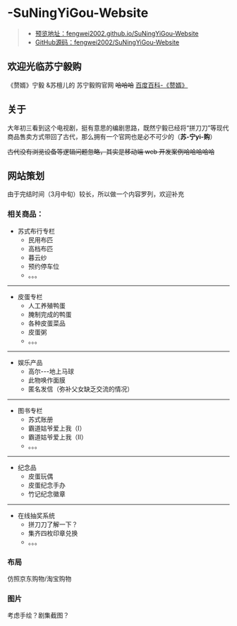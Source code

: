 # -SuNingYiGou-Website

>- [预览地址：fengwei2002.github.io/SuNingYiGou-Website](https://fengwei2002.github.io/SuNingYiGou-Website/)  
>- [GitHub源码：fengwei2002/SuNingYiGou-Website](https://github.com/fengwei2002/SuNingYiGou-Website)

## 欢迎光临苏宁毅购

《赘婿》宁毅 &苏檀儿的  苏宁毅购官网 ~~哈哈哈~~  [百度百科-《赘婿》](https://baike.baidu.com/item/%E8%B5%98%E5%A9%BF/22129041)

## 关于

大年初三看到这个电视剧，挺有意思的编剧思路，既然宁毅已经将“拼刀刀”等现代商品售卖方式带回了古代，那么拥有一个官网也是必不可少的（**苏-宁yi-购**）

~~古代没有浏览设备等逻辑问题忽略，其实是移动端 web 开发案例哈哈哈哈哈~~

## 网站策划

由于完结时间（3月中旬）较长，所以做一个内容罗列，欢迎补充

### 相关商品：

- 苏式布行专栏
  - 民用布匹
  - 高档布匹
  - 暮云纱
  - 预约停车位
  - 。。。

***

- 皮蛋专栏
  - 人工养殖鸭蛋
  - 腌制完成的鸭蛋
  - 各种皮蛋菜品
  - 皮蛋粥
  - 。。。

***
- 娱乐产品
  - 高尔---地上马球
  - 此物唤作面膜
  - 匿名发信（弥补父女缺乏交流的情况）

***
- 图书专栏
  - 苏式账册
  - 霸道姑爷爱上我（Ⅰ）
  - 霸道姑爷爱上我（Ⅱ）
  - 。。。

***
- 纪念品
  - 皮蛋玩偶
  - 皮蛋纪念手办
  - 竹记纪念徽章

***
- 在线抽奖系统
  - 拼刀刀了解一下？
  - 集齐四枚印章兑换
  - 。。。

### 布局

仿照京东购物/淘宝购物

### 图片

考虑手绘？剧集截图？